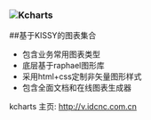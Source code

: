 ﻿### ![Kcharts](http://img02.taobaocdn.com/tps/i2/T1TQygXEteXXXr6JI6-109-50.png)  ###
##基于KISSY的图表集合
* 包含业务常用图表类型
* 底层基于raphael图形库
* 采用html+css定制非矢量图形样式
* 包含全面文档和在线图表生成器


kcharts 主页: http://v.idcnc.com.cn
